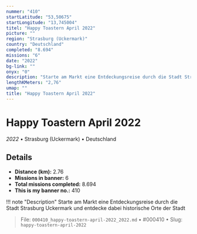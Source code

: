 ```yaml
---
nummer: "410"
startLatitude: "53,50675"
startLongitude: "13,745004"
titel: "Happy Toastern April 2022"
picture: ""
region: "Strasburg (Uckermark)"
country: "Deutschland"
completed: "8.694"
missions: "6"
date: "2022"
bg-link: ""
onyx: "0"
description: "Starte am Markt eine Entdeckungsreise durch die Stadt Strasburg Uckermark und entdecke dabei historische Orte der Stadt"
lengthKMeters: "2,76"
umap: ""
title: "Happy Toastern April 2022"
---
```

# Happy Toastern April 2022

*2022* • Strasburg (Uckermark) • Deutschland



## Details
- **Distance (km):** 2.76
- **Missions in banner:** 6
- **Total missions completed:** 8.694
- **This is my banner no.:** 410


!!! note "Description"
    Starte am Markt eine Entdeckungsreise durch die Stadt Strasburg Uckermark und entdecke dabei historische Orte der Stadt




> File: `000410_happy-toastern-april-2022_2022.md` • #000410 • Slug: `happy-toastern-april-2022`

